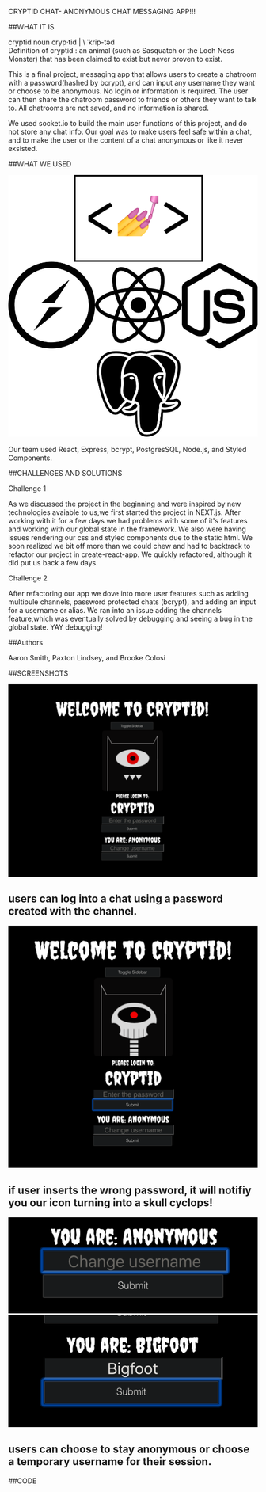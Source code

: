 CRYPTID CHAT- ANONYMOUS CHAT MESSAGING APP!!!


##WHAT IT IS 

cryptid noun
cryp·​tid | \ ˈkrip-təd\
Definition of cryptid
: an animal (such as Sasquatch or the Loch Ness Monster) that has been claimed to exist but never proven to exist.

This is a final project, messaging app that allows users to create a chatroom with a password(hashed by bcrypt), and can input any username they want or choose to be anonymous. No login or information is required. The user can then share the chatroom password to friends or others they want to talk to. All chatrooms are not saved, and no information is shared. 

We used socket.io to build the main user functions of this project, and do not store any chat info. Our goal was to make users feel safe within a chat, and to make the user or the content of a chat anonymous or like it never exsisted. 

##WHAT WE USED 

![react](public/images/Group.png)

Our team used React, Express, bcrypt, PostgresSQL, Node.js, and Styled Components.

##CHALLENGES AND SOLUTIONS

Challenge 1

As we discussed the project in the beginning and were inspired by new technologies avaiable to us,we first started the project in NEXT.js. After working with it for a few days we had problems with some of it's features and working with our global state in the framework. We also were having issues rendering our css and styled components due to the static html. We soon realized we bit off more than we could chew and had to backtrack to refactor our project in create-react-app. We quickly refactored, although it did put us back a few days. 

Challenge 2

After refactoring our app we dove into more user features such as adding multipule channels, password protected chats (bcrypt), and adding an input for a username or alias. 
We ran into an issue adding the channels feature,which was eventually solved by debugging and seeing a bug in the global state. YAY debugging!

##Authors 

Aaron Smith, Paxton Lindsey, and Brooke Colosi 

##SCREENSHOTS

![logon](public/images/LogOnPage.png)

## users can log into a chat using a password created with the channel.

![logon2](public/images/LogOnPage2.png)

## if user inserts the wrong password, it will notifiy you our icon turning into a skull cyclops!

![username1](public/images/username1.png)
![username2](public/images/username2.png)

## users can choose to stay anonymous or choose a temporary username for their session.

##CODE
